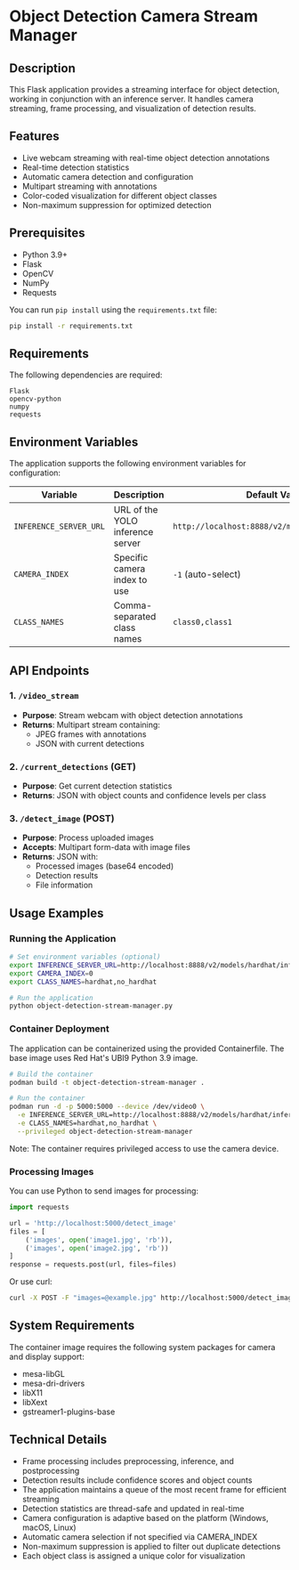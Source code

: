 # Object Detection Camera Stream Manager

## Description

This Flask application provides a streaming interface for object detection, working in conjunction with an inference server. It handles camera streaming, frame processing, and visualization of detection results.

## Features

- Live webcam streaming with real-time object detection annotations
- Real-time detection statistics
- Automatic camera detection and configuration
- Multipart streaming with annotations
- Color-coded visualization for different object classes
- Non-maximum suppression for optimized detection

## Prerequisites

- Python 3.9+
- Flask
- OpenCV
- NumPy
- Requests

You can run `pip install` using the `requirements.txt` file:

```bash
pip install -r requirements.txt
```

## Requirements

The following dependencies are required:

```
Flask
opencv-python
numpy
requests
```

## Environment Variables

The application supports the following environment variables for configuration:

| Variable               | Description                                     | Default Value                |
|-----------------------|------------------------------------------------|------------------------------|
| `INFERENCE_SERVER_URL`| URL of the YOLO inference server               | `http://localhost:8888/v2/models/hardhat/infer`      |
| `CAMERA_INDEX`        | Specific camera index to use                   | `-1` (auto-select)           |
| `CLASS_NAMES`          | Comma-separated class names              | `class0,class1`                          |

## API Endpoints

### 1. `/video_stream`
- **Purpose**: Stream webcam with object detection annotations
- **Returns**: Multipart stream containing:
  - JPEG frames with annotations
  - JSON with current detections

### 2. `/current_detections` (GET)
- **Purpose**: Get current detection statistics
- **Returns**: JSON with object counts and confidence levels per class

### 3. `/detect_image` (POST)
- **Purpose**: Process uploaded images
- **Accepts**: Multipart form-data with image files
- **Returns**: JSON with:
  - Processed images (base64 encoded)
  - Detection results
  - File information

## Usage Examples

### Running the Application

```bash
# Set environment variables (optional)
export INFERENCE_SERVER_URL=http://localhost:8888/v2/models/hardhat/infer
export CAMERA_INDEX=0
export CLASS_NAMES=hardhat,no_hardhat

# Run the application
python object-detection-stream-manager.py
```

### Container Deployment

The application can be containerized using the provided Containerfile. The base image uses Red Hat's UBI9 Python 3.9 image.

```bash
# Build the container
podman build -t object-detection-stream-manager .

# Run the container
podman run -d -p 5000:5000 --device /dev/video0 \
  -e INFERENCE_SERVER_URL=http://localhost:8888/v2/models/hardhat/infer \
  -e CLASS_NAMES=hardhat,no_hardhat \
  --privileged object-detection-stream-manager
```

Note: The container requires privileged access to use the camera device.

### Processing Images

You can use Python to send images for processing:

```python
import requests

url = 'http://localhost:5000/detect_image'
files = [
    ('images', open('image1.jpg', 'rb')),
    ('images', open('image2.jpg', 'rb'))
]
response = requests.post(url, files=files)
```

Or use curl:

```bash
curl -X POST -F "images=@example.jpg" http://localhost:5000/detect_image > response.json
```

## System Requirements

The container image requires the following system packages for camera and display support:
- mesa-libGL
- mesa-dri-drivers
- libX11
- libXext
- gstreamer1-plugins-base

## Technical Details

- Frame processing includes preprocessing, inference, and postprocessing
- Detection results include confidence scores and object counts
- The application maintains a queue of the most recent frame for efficient streaming
- Detection statistics are thread-safe and updated in real-time
- Camera configuration is adaptive based on the platform (Windows, macOS, Linux)
- Automatic camera selection if not specified via CAMERA_INDEX
- Non-maximum suppression is applied to filter out duplicate detections
- Each object class is assigned a unique color for visualization
